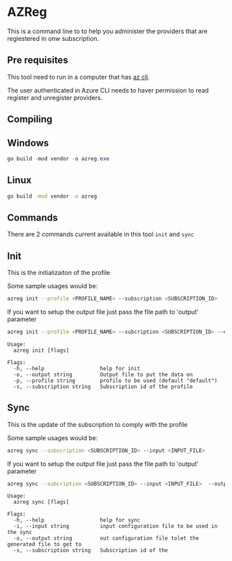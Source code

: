 # AZReg

This is a command line to to help you administer the providers that are regiestered in onw subscription.

## Pre requisites

This tool need to run in a computer that has [az cli](https://docs.microsoft.com/en-us/cli/azure/install-azure-cli?view=azure-cli-latest).

The user authenticated in Azure CLI needs to haver permission to read register and unregister providers.

## Compiling

## Windows

```powershell
go build -mod vendor -o azreg.exe
```

## Linux

```sh
go build -mod vendor -o azreg
```

## Commands

There are 2 commands current available in this tool `init` and `sync`

## Init

This is the initializaiton of the profile

Some sample usages would be:

```sh
azreg init --profile <PROFILE_NAME> --subscription <SUBSCRIPTION_ID>
```

If you want to setup the output file just pass the file path to 'output' parameter

```sh
azreg init --profile <PROFILE_NAME> --subcription <SUBSCRIPTION_ID> --output <ABSOLUTE_FILE_PATH>
```

```text
Usage:
  azreg init [flags]

Flags:
  -h, --help                  help for init
  -o, --output string         Output file to put the data on
  -p, --profile string        profile to be used (default "default")
  -s, --subscription string   Subscription id of the profile
```

## Sync

This is the update of the subscription to comply with the profile


Some sample usages would be:

```sh
azreg sync --subscription <SUBSCRIPTION_ID> --input <INPUT_FILE> 
```

If you want to setup the output file just pass the file path to 'output' parameter

```sh
azreg sync --subcription <SUBSCRIPTION_ID> --input <INPUT_FILE>  --output <OUPUT_FILE_PATH>
```

```text
Usage:
  azreg sync [flags]

Flags:
  -h, --help                  help for sync
  -i, --input string          input configuration file to be used in the sync
  -o, --output string         out configuration file tolet the generated file to get to
  -s, --subscription string   Subscription id of the

```
